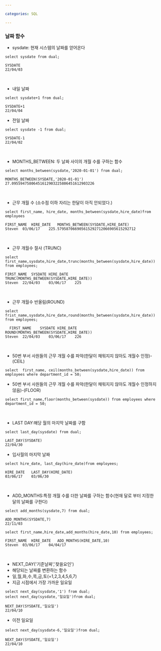 ```yaml
---

categories: SQL

---
```





### 날짜 함수 
- sysdate: 현재 시스템의 날짜를 얻어온다
```
select sysdate from dual;
```
```
SYSDATE
22/04/03
```
&nbsp;
- 내일 날짜
```
select sysdate+1 from dual;
```
```
SYSDATE+1
22/04/04
```
- 전일 날짜
```
select sysdate -1 from dual;
```
```
SYSDATE-1
22/04/02
```
&nbsp;
- MONTHS_BETWEEN: 두 날짜 사이의 개월 수를 구하는 함수
```
select months_between(sysdate,'2020-01-01') from dual;
```
```
MONTHS_BETWEEN(SYSDATE,'2020-01-01')
27.09559475806451612903225806451612903226
```
&nbsp;
- 근무 개월 수 (소수점 이하 자리는 한달이 아직 안되었다.)
```
select first_name, hire_date, months_between(sysdate,hire_date)from employees
```
```
FIRST_NAME	HIRE_DATE	MONTHS_BETWEEN(SYSDATE,HIRE_DATE)
Steven	03/06/17	225.579587066905615292712066905615292712
```
&nbsp;
- 근무 개월수 절사 (TRUNC)
```
select first_name,sysdate,hire_date,trunc(months_between(sysdate,hire_date)) from employees;
```
```
FIRST_NAME	SYSDATE	HIRE_DATE	TRUNC(MONTHS_BETWEEN(SYSDATE,HIRE_DATE))
Steven	22/04/03	03/06/17	225
```
&nbsp;
- 근무 개월수 반올림(ROUND)
```
select frist_name,sysdate,hire_date,round(months_between(sysdate,hire_date)) from employees;
```
```
  FIRST_NAME	SYSDATE	HIRE_DATE	ROUND(MONTHS_BETWEEN(SYSDATE,HIRE_DATE))
Steven	22/04/03	03/06/17	226
```
&nbsp;
- 50번 부서 사원들의 근무 개월 수를 파악(한달이 채워지지 않아도 개월수 인정)- (CEIL)
```
select  first_name, ceil(months_between(sysdate,hire_date)) from employees where department_id = 50;
```
-  50번 부서 사원들의 근무 개월 수를 파악(한달이 채워지지 않아도 개월수 인정하지 않음)-(FLOOR)
```
select first_name,floor(months_between(sysdate)) from employees where department_id = 50;
```
&nbsp;
- LAST DAY:해당 월의 마지막 날짜를 구함
```
select last_day(sysdate) from dual;
```
```
LAST_DAY(SYSDATE)
22/04/30
```
- 입사월의 마지막 날짜
```
select hire_date, last_day(hire_date)from employees;
```
```
HIRE_DATE	LAST_DAY(HIRE_DATE)
03/06/17	03/06/30
```
&nbsp;

- ADD_MONTHS:특정 개월 수를 더한 날짜를 구하는 함수(현재 달로 부터 지정한 달의 날짜를 구한다)
```
select add_months(sysdate,7) from dual;
```
```
ADD_MONTHS(SYSDATE,7)
22/11/03
```
```
select first_name,hire_date,add_months(hire_date,10) from employees;
```
```
FIRST_NAME	HIRE_DATE	ADD_MONTHS(HIRE_DATE,10)
Steven	03/06/17	04/04/17
```
&nbsp;
- NEXT_DAY('기준날짜','찾을요인')
- 해당되는 날짜를 변환하는 함수
- 일,월,화,수,목,금,토(=1,2,3,4,5,6,7)
  &nbsp;
- 지금 시점에서 가장 가까운 일요일
```
select next_day(sysdate,'1') from dual;
select next_day(sysdate,'일요일')from dual;
```
```
NEXT_DAY(SYSDATE,'일요일')
22/04/10
```
- 이전 일요일
```
select next_day(sysdate-6,'일요일')from dual;
```
```
NEXT_DAY(SYSDATE,'일요일')
22/04/10
```
  




